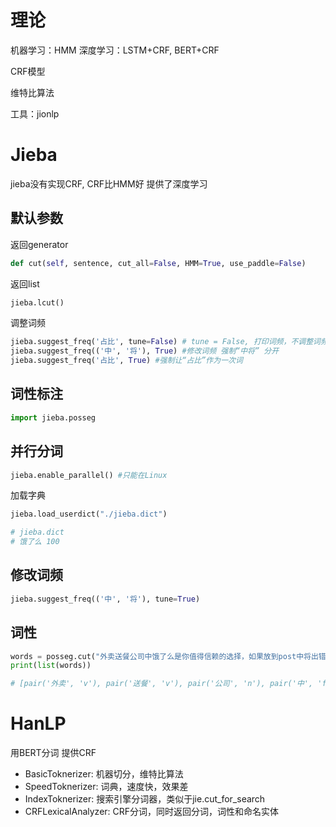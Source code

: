 # 理论
机器学习：HMM
深度学习：LSTM+CRF, BERT+CRF

CRF模型

维特比算法

工具：jionlp


# Jieba
jieba没有实现CRF, CRF比HMM好
提供了深度学习

## 默认参数
返回generator
``` python
def cut(self, sentence, cut_all=False, HMM=True, use_paddle=False)
```
返回list
```python
jieba.lcut()
```

调整词频
```python
jieba.suggest_freq('占比', tune=False) # tune = False, 打印词频，不调整词频
jieba.suggest_freq(('中', '将'), True) #修改词频 强制“中将” 分开
jieba.suggest_freq('占比', True) #强制让“占比”作为一次词
```

## 词性标注

```python
import jieba.posseg
```


## 并行分词

```python
jieba.enable_parallel() #只能在Linux
```

加载字典
```python
jieba.load_userdict("./jieba.dict")

# jieba.dict
# 饿了么 100
```



## 修改词频

```python
jieba.suggest_freq(('中', '将'), tune=True)
```

## 词性
``` python
words = posseg.cut("外卖送餐公司中饿了么是你值得信赖的选择，如果放到post中将出错")  
print(list(words))

# [pair('外卖', 'v'), pair('送餐', 'v'), pair('公司', 'n'), pair('中', 'f'), pair('饿了么', 'x'), pair('是', 'v'), pair('你', 'r'), pair('值得', 'v'), pair('信赖', 'n'), pair('的', 'uj'), pair('选择', 'v'), pair('，', 'x'), pair('如果', 'c'), pair('放到', 'v'), pair('post', 'eng'), pair('中将', 'n'), pair('出错', 'v')]

```

# HanLP
用BERT分词
提供CRF

- BasicToknerizer: 机器切分，维特比算法
- SpeedToknerizer: 词典，速度快，效果差
- IndexToknerizer: 搜索引擎分词器，类似于jie.cut_for_search
- CRFLexicalAnalyzer: CRF分词，同时返回分词，词性和命名实体
